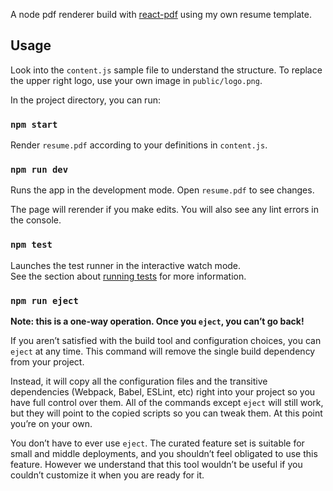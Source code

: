 A node pdf renderer build with [react-pdf](https://www.npmjs.com/package/react-pdf) using my own resume template.

## Usage
Look into the `content.js` sample file to understand the structure. To replace the upper right logo, use your own image in `public/logo.png`.

In the project directory, you can run:

### `npm start`
Render `resume.pdf` according to your definitions in `content.js`.

### `npm run dev`
Runs the app in the development mode. Open `resume.pdf` to see changes.

The page will rerender if you make edits. You will also see any lint errors in the console.

### `npm test`

Launches the test runner in the interactive watch mode.<br>
See the section about [running tests](https://facebook.github.io/create-react-app/docs/running-tests) for more information.

### `npm run eject`

**Note: this is a one-way operation. Once you `eject`, you can’t go back!**

If you aren’t satisfied with the build tool and configuration choices, you can `eject` at any time. This command will remove the single build dependency from your project.

Instead, it will copy all the configuration files and the transitive dependencies (Webpack, Babel, ESLint, etc) right into your project so you have full control over them. All of the commands except `eject` will still work, but they will point to the copied scripts so you can tweak them. At this point you’re on your own.

You don’t have to ever use `eject`. The curated feature set is suitable for small and middle deployments, and you shouldn’t feel obligated to use this feature. However we understand that this tool wouldn’t be useful if you couldn’t customize it when you are ready for it.